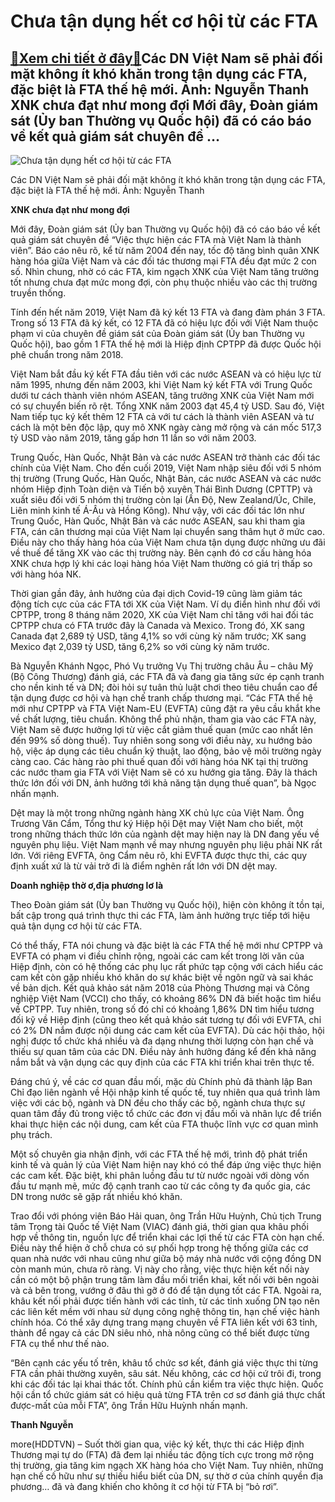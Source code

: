 Chưa tận dụng hết cơ hội từ các FTA
===================================

[:gift:Xem chi tiết ở đây:gift:](https://hddtvn.com/chua-tan-dung-het-co-hoi-tu-cac-fta/)Các DN Việt Nam sẽ phải đối mặt không ít khó khăn trong tận dụng các FTA, đặc biệt là FTA thế hệ mới. Ảnh: Nguyễn Thanh XNK chưa đạt như mong đợi Mới đây, Đoàn giám sát (Ủy ban Thường vụ Quốc hội) đã có cáo báo về kết quả giám sát chuyên đề …
--------------------------------------------------------------------------------------------------------------------------------------------------------------------------------------------------------------------------------------------------





![Chưa tận dụng hết cơ hội từ các FTA](https://hddtvn.com/wp-content/uploads/2021/01/2829_8-_ef97f01ebc1321944.jpg "Chưa tận dụng hết cơ hội từ các FTA")


Các DN Việt Nam sẽ phải đối mặt không ít khó khăn trong tận dụng các FTA, đặc biệt là FTA thế hệ mới. Ảnh: Nguyễn Thanh



**XNK chưa đạt như mong đợi**


Mới đây, Đoàn giám sát (Ủy ban Thường vụ Quốc hội) đã có cáo báo về kết quả giám sát chuyên đề “Việc thực hiện các FTA mà Việt Nam là thành viên”. Báo cáo nêu rõ, kể từ năm 2004 đến nay, tốc độ tăng bình quân XNK hàng hóa giữa Việt Nam và các đối tác thương mại FTA đều đạt mức 2 con số. Nhìn chung, nhờ có các FTA, kim ngạch XNK của Việt Nam tăng trưởng tốt nhưng chưa đạt mức mong đợi, còn phụ thuộc nhiều vào các thị trường truyền thống.





Tính đến hết năm 2019, Việt Nam đã ký kết 13 FTA và đang đàm phán 3 FTA. Trong số 13 FTA đã ký kết, có 12 FTA đã có hiệu lực đối với Việt Nam thuộc phạm vi của chuyên đề giám sát của Đoàn giám sát (Ủy ban Thường vụ Quốc hội), bao gồm 1 FTA thế hệ mới là Hiệp định CPTPP đã được Quốc hội phê chuẩn trong năm 2018.



Việt Nam bắt đầu ký kết FTA đầu tiên với các nước ASEAN và có hiệu lực từ năm 1995, nhưng đến năm 2003, khi Việt Nam ký kết FTA với Trung Quốc dưới tư cách thành viên nhóm ASEAN, tăng trưởng XNK của Việt Nam mới có sự chuyển biến rõ rệt. Tổng XNK năm 2003 đạt 45,4 tỷ USD. Sau đó, Việt Nam tiếp tục ký kết thêm 12 FTA cả với tư cách là thành viên ASEAN và tư cách là một bên độc lập, quy mô XNK ngày càng mở rộng và cán mốc 517,3 tỷ USD vào năm 2019, tăng gấp hơn 11 lần so với năm 2003.


Trung Quốc, Hàn Quốc, Nhật Bản và các nước ASEAN trở thành các đối tác chính của Việt Nam. Cho đến cuối 2019, Việt Nam nhập siêu đối với 5 nhóm thị trường (Trung Quốc, Hàn Quốc, Nhật Bản, các nước ASEAN và các nước nhóm Hiệp định Toàn diện và Tiến bộ xuyên Thái Bình Dương (CPTTP) và xuất siêu đối với 5 nhóm thị trường còn lại (Ấn Độ, New Zealand/Úc, Chile, Liên minh kinh tế Á-Âu và Hồng Kông). Như vậy, với các đối tác lớn như Trung Quốc, Hàn Quốc, Nhật Bản và các nước ASEAN, sau khi tham gia FTA, cán cân thương mại của Việt Nam lại chuyển sang thâm hụt ở mức cao. Điều này cho thấy hàng hóa của Việt Nam chưa tận dụng được những ưu đãi về thuế để tăng XK vào các thị trường này. Bên cạnh đó cơ cấu hàng hóa XNK chưa hợp lý khi các loại hàng hóa Việt Nam thường có giá trị thấp so với hàng hóa NK.


Thời gian gần đây, ảnh hưởng của đại dịch Covid-19 cũng làm giảm tác động tích cực của các FTA tới XK của Việt Nam. Ví dụ điển hình như đối với CPTPP, trong 8 tháng năm 2020, XK của Việt Nam chỉ tăng với hai đối tác CPTPP chưa có FTA trước đây là Canada và Mexico. Trong đó, XK sang Canada đạt 2,689 tỷ USD, tăng 4,1% so với cùng kỳ năm trước; XK sang Mexico đạt 2,039 tỷ USD, tăng 6,2% so với cùng kỳ năm trước.


Bà Nguyễn Khánh Ngọc, Phó Vụ trưởng Vụ Thị trường châu Âu – châu Mỹ (Bộ Công Thương) đánh giá, các FTA đã và đang gia tăng sức ép cạnh tranh cho nền kinh tế và DN; đòi hỏi sự tuân thủ luật chơi theo tiêu chuẩn cao để tận dụng được cơ hội và hạn chế tranh chấp thương mại. “Các FTA thế hệ mới như CPTPP và FTA Việt Nam-EU (EVFTA) cũng đặt ra yêu cầu khắt khe về chất lượng, tiêu chuẩn. Không thể phủ nhận, tham gia vào các FTA này, Việt Nam sẽ được hưởng lợi từ việc cắt giảm thuế quan (mức cao nhất lên đến 99% số dòng thuế). Tuy nhiên song song với điều này, xu hướng bảo hộ, việc áp dụng các tiêu chuẩn kỹ thuật, lao động, bảo vệ môi trường ngày càng cao. Các hàng rào phi thuế quan đối với hàng hóa NK tại thị trường các nước tham gia FTA với Việt Nam sẽ có xu hướng gia tăng. Đây là thách thức lớn đối với DN, ảnh hưởng tới khả năng tận dụng thuế quan”, bà Ngọc nhấn mạnh.


Dệt may là một trong những ngành hàng XK chủ lực của Việt Nam. Ông Trương Văn Cẩm, Tổng thư ký Hiệp hội Dệt may Việt Nam cho biết, một trong những thách thức lớn của ngành dệt may hiện nay là DN đang yếu về nguyên phụ liệu. Việt Nam mạnh về may nhưng nguyên phụ liệu phải NK rất lớn. Với riêng EVFTA, ông Cẩm nêu rõ, khi EVFTA được thực thi, các quy định xuất xứ là từ vải trở đi là điểm nghẽn rất lớn với DN dệt may.


**Doanh nghiệp thờ ơ,địa phương lơ là**


Theo Đoàn giám sát (Ủy ban Thường vụ Quốc hội), hiện còn không ít tồn tại, bất cập trong quá trình thực thi các FTA, làm ảnh hưởng trực tiếp tới hiệu quả tận dụng cơ hội từ các FTA.


Có thể thấy, FTA nói chung và đặc biệt là các FTA thế hệ mới như CPTPP và EVFTA có phạm vi điều chỉnh rộng, ngoài các cam kết trong lời văn của Hiệp định, còn có hệ thống các phụ lục rất phức tạp cộng với cách hiểu các cam kết còn gặp nhiều khó khăn do sự khác biệt về ngôn ngữ và sai khác về bản dịch. Kết quả khảo sát năm 2018 của Phòng Thương mại và Công nghiệp Việt Nam (VCCI) cho thấy, có khoảng 86% DN đã biết hoặc tìm hiểu về CPTPP. Tuy nhiên, trong số đó chỉ có khoảng 1,86% DN tìm hiểu tương đối kỹ về Hiệp định (cũng theo kết quả khảo sát tương tự đối với EVFTA, chỉ có 2% DN nắm được nội dung các cam kết của EVFTA). Dù các hội thảo, hội nghị được tổ chức khá nhiều và đa dạng nhưng thời lượng còn hạn chế và thiếu sự quan tâm của các DN. Điều này ảnh hưởng đáng kể đến khả năng nắm bắt và vận dụng các quy định của các FTA khi triển khai trên thực tế.


Đáng chú ý, về các cơ quan đầu mối, mặc dù Chính phủ đã thành lập Ban Chỉ đạo liên ngành về Hội nhập kinh tế quốc tế, tuy nhiên qua quá trình làm việc với các bộ, ngành và DN đều cho thấy các bộ, ngành chưa thực sự quan tâm đầy đủ trong việc tổ chức các đơn vị đầu mối và nhân lực để triển khai thực hiện các nội dung, cam kết của FTA thuộc lĩnh vực cơ quan mình phụ trách.


Một số chuyên gia nhận định, với các FTA thế hệ mới, trình độ phát triển kinh tế và quản lý của Việt Nam hiện nay khó có thể đáp ứng việc thực hiện các cam kết. Đặc biệt, khi phân luồng đầu tư từ nước ngoài với dòng vốn đầu tư mạnh mẽ, mức độ cạnh tranh cao từ các công ty đa quốc gia, các DN trong nước sẽ gặp rất nhiều khó khăn.


Trao đổi với phóng viên Báo Hải quan, ông Trần Hữu Huỳnh, Chủ tịch Trung tâm Trọng tài Quốc tế Việt Nam (VIAC) đánh giá, thời gian qua khâu phối hợp về thông tin, nguồn lực để triển khai các lợi thế từ các FTA còn hạn chế. Điều này thể hiện ở chỗ chưa có sự phối hợp trong hệ thống giữa các cơ quan nhà nước với nhau cũng như giữa bộ máy nhà nước với cộng đồng DN còn manh mún, chưa rõ ràng. Vị này cho rằng, việc thực hiện kết nối này cần có một bộ phận trung tâm làm đầu mối triển khai, kết nối với bên ngoài và cả bên trong, vướng ở đâu thì gỡ ở đó để tận dụng tốt các FTA. Ngoài ra, khâu kết nối phải được tiến hành với các tỉnh, từ các tỉnh xuống DN tạo nên các liên kết mềm với nhau sử dụng công nghệ thông tin, hạn chế việc hành chính hóa. Có thể xây dựng trang mạng chuyên về FTA liên kết với 63 tỉnh, thành để ngay cả các DN siêu nhỏ, nhà nông cũng có thể biết được từng FTA cụ thể như thế nào.


“Bên cạnh các yếu tố trên, khâu tổ chức sơ kết, đánh giá việc thực thi từng FTA cần phải thường xuyên, sâu sát. Nếu không, các cơ hội cứ trôi đi, trong khi các đối tác lại khai thác tốt. Chính phủ cần kiểm tra việc thực hiện. Quốc hội cần tổ chức giám sát có hiệu quả từng FTA trên cơ sơ đánh giá thực chất được-mất của mỗi FTA”, ông Trần Hữu Huỳnh nhấn mạnh.




**Thanh Nguyễn**



more(HDDTVN) – Suốt thời gian qua, việc ký kết, thực thi các Hiệp định Thương mại tự do (FTA) đã đem lại nhiều tác động tích cực trong mở rộng thị trường, gia tăng kim ngạch XK hàng hóa cho Việt Nam. Tuy nhiên, những hạn chế cố hữu như sự thiếu hiểu biết của DN, sự thờ ơ của chính quyền địa phương… đã và đang khiến cho không ít cơ hội từ FTA bị “bỏ rơi”.

